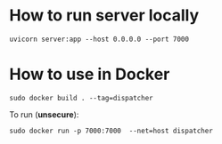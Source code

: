 # How to run server locally

```
uvicorn server:app --host 0.0.0.0 --port 7000
```
# How to use in Docker
```
sudo docker build . --tag=dispatcher
```

To run (**unsecure**):
```
sudo docker run -p 7000:7000  --net=host dispatcher
```
